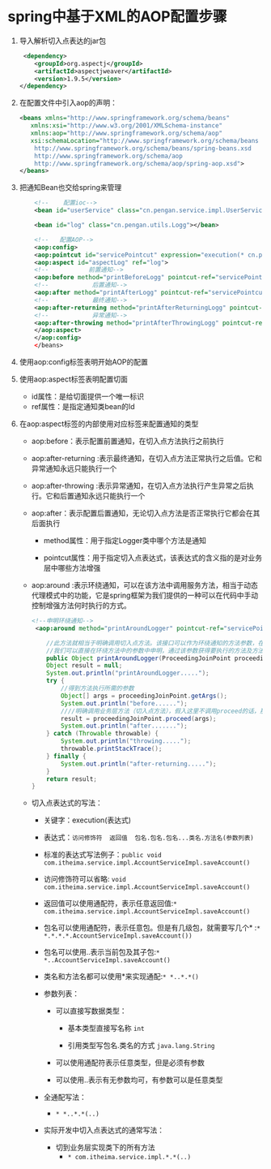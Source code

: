 # spring中基于XML的AOP配置步骤

1. 导入解析切入点表达的jar包

    ```xml
     <dependency>
        <groupId>org.aspectj</groupId>
        <artifactId>aspectjweaver</artifactId>
        <version>1.9.5</version>
    </dependency>
    ```

2. 在配置文件中引入aop的声明：

    ```xml
    <beans xmlns="http://www.springframework.org/schema/beans"
       xmlns:xsi="http://www.w3.org/2001/XMLSchema-instance"
       xmlns:aop="http://www.springframework.org/schema/aop"
       xsi:schemaLocation="http://www.springframework.org/schema/beans
        http://www.springframework.org/schema/beans/spring-beans.xsd
        http://www.springframework.org/schema/aop
        http://www.springframework.org/schema/aop/spring-aop.xsd">
    </beans>
    ```

3. 把通知Bean也交给spring来管理 

    ```xml
        <!--    配置ioc-->
        <bean id="userService" class="cn.pengan.service.impl.UserService"></bean>

        <bean id="log" class="cn.pengan.utils.Logg"></bean>

        <!--   配置AOP-->
        <aop:config>
        <aop:pointcut id="servicePointcut" expression="execution(* cn.pengan.service.impl.*.*(..))"/>
        <aop:aspect id="aspectLog" ref="log">
        <!--           前置通知-->
        <aop:before method="printBeforeLogg" pointcut-ref="servicePointcut"></aop:before>
        <!--            后置通知-->
        <aop:after method="printAfterLogg" pointcut-ref="servicePointcut"></aop:after>
        <!--            最终通知-->
        <aop:after-returning method="printAfterReturningLogg" pointcut-ref="servicePointcut"></aop:after-returning>
        <!--            异常通知-->
        <aop:after-throwing method="printAfterThrowingLogg" pointcut-ref="servicePointcut"></aop:after-throwing>
        </aop:aspect>
        </aop:config>
        </beans>
    ```

4. 使用aop:config标签表明开始AOP的配置

5. 使用aop:aspect标签表明配置切面
    * id属性：是给切面提供一个唯一标识
    * ref属性：是指定通知类bean的Id

6. 在aop:aspect标签的内部使用对应标签来配置通知的类型
    * aop:before：表示配置前置通知，在切入点方法执行之前执行
    * aop:after-returning :表示最终通知，在切入点方法正常执行之后值。它和异常通知永远只能执行一个
    * aop:after-throwing :表示异常通知，在切入点方法执行产生异常之后执行。它和后置通知永远只能执行一个
    * aop:after：表示配置后置通知，无论切入点方法是否正常执行它都会在其后面执行
        * method属性：用于指定Logger类中哪个方法是通知

        * pointcut属性：用于指定切入点表达式，该表达式的含义指的是对业务层中哪些方法增强

    * aop:around :表示环绕通知，可以在该方法中调用服务方法，相当于动态代理模式中的功能，它是spring框架为我们提供的一种可以在代码中手动控制增强方法何时执行的方式。

        ```xml
        <!--申明环绕通知-->
         <aop:around method="printAroundLogger" pointcut-ref="servicePointcut"></aop:around>
        ```

        ```java
            //此方法就相当于明确调用切入点方法。该接口可以作为环绕通知的方法参数，在程序执行时，spring框架会为我们提供该接口的实现类供我们使用。
            //我们可以直接在环绕方法中的参数中申明，通过该参数获得要执行的方法及方法的构造函数
            public Object printAroundLogger(ProceedingJoinPoint proceedingJoinPoint) {
            Object result = null;
            System.out.println("printAroundLogger.....");
            try {
                //得到方法执行所需的参数
                Object[] args = proceedingJoinPoint.getArgs();
                System.out.println("before......");
                ////明确调用业务层方法（切入点方法），假入这里不调用proceed的话，那我们的服务层方法则不会执行
                result = proceedingJoinPoint.proceed(args);
                System.out.println("after.......");
            } catch (Throwable throwable) {
                System.out.println("throwing.....");
                throwable.printStackTrace();
            } finally {
                System.out.println("after-returning.....");
            }
            return result;
        }
        ```

    * 切入点表达式的写法：
        * 关键字：execution(表达式)

        * 表达式：`访问修饰符  返回值  包名.包名.包名...类名.方法名(参数列表)`

        * 标准的表达式写法例子：`public void com.itheima.service.impl.AccountServiceImpl.saveAccount()`

        * 访问修饰符可以省略: `void com.itheima.service.impl.AccountServiceImpl.saveAccount()`

        * 返回值可以使用通配符，表示任意返回值:`* com.itheima.service.impl.AccountServiceImpl.saveAccount()`

        * 包名可以使用通配符，表示任意包。但是有几级包，就需要写几个* :`* *.*.*.*.AccountServiceImpl.saveAccount())`

        * 包名可以使用..表示当前包及其子包:`* *..AccountServiceImpl.saveAccount()`

        * 类名和方法名都可以使用*来实现通配:`* *..*.*()`

        * 参数列表：
            * 可以直接写数据类型：
                * 基本类型直接写名称  `int`

                * 引用类型写包名.类名的方式   `java.lang.String`

            * 可以使用通配符表示任意类型，但是必须有参数

            * 可以使用..表示有无参数均可，有参数可以是任意类型

        * 全通配写法：
            * `* *..*.*(..)`

        * 实际开发中切入点表达式的通常写法：
            * 切到业务层实现类下的所有方法
                * `* com.itheima.service.impl.*.*(..)`
